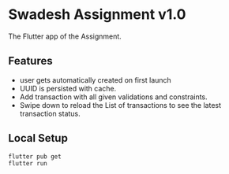 # Swadesh Assignment v1.0

The Flutter app of the Assignment.

## Features

- user gets automatically created on first launch
- UUID is persisted with cache. 
- Add transaction with all given validations and constraints.
- Swipe down to reload the List of transactions to see the latest transaction status.
  
## Local Setup

    flutter pub get
    flutter run
